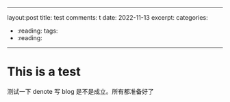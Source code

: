 ----
layout:post
title: test
comments: t
date: 2022-11-13
excerpt:
categories:
  - :reading:
tags:
  - :reading:
----


# This is a test

测试一下 denote 写 blog 是不是成立。所有都准备好了